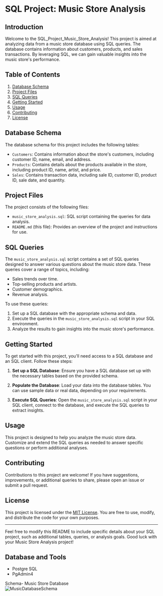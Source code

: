 # SQL Project: Music Store Analysis

## Introduction

Welcome to the SQL_Project_Music_Store_Analysis! This project is aimed at analyzing data from a music store database using SQL queries. The database contains information about customers, products, and sales transactions. By leveraging SQL, we can gain valuable insights into the music store's performance.

## Table of Contents

1. [Database Schema](#database-schema)
2. [Project Files](#project-files)
3. [SQL Queries](#sql-queries)
4. [Getting Started](#getting-started)
5. [Usage](#usage)
6. [Contributing](#contributing)
7. [License](#license)

## Database Schema

The database schema for this project includes the following tables:

- `Customers`: Contains information about the store's customers, including customer ID, name, email, and address.
- `Products`: Contains details about the products available in the store, including product ID, name, artist, and price.
- `Sales`: Contains transaction data, including sale ID, customer ID, product ID, sale date, and quantity.

## Project Files

The project consists of the following files:

- `music_store_analysis.sql`: SQL script containing the queries for data analysis.
- `README.md` (this file): Provides an overview of the project and instructions for use.

## SQL Queries

The `music_store_analysis.sql` script contains a set of SQL queries designed to answer various questions about the music store data. These queries cover a range of topics, including:

- Sales trends over time.
- Top-selling products and artists.
- Customer demographics.
- Revenue analysis.

To use these queries:

1. Set up a SQL database with the appropriate schema and data.
2. Execute the queries in the `music_store_analysis.sql` script in your SQL environment.
3. Analyze the results to gain insights into the music store's performance.

## Getting Started

To get started with this project, you'll need access to a SQL database and an SQL client. Follow these steps:

1. **Set up a SQL Database**: Ensure you have a SQL database set up with the necessary tables based on the provided schema.

2. **Populate the Database**: Load your data into the database tables. You can use sample data or real data, depending on your requirements.

3. **Execute SQL Queries**: Open the `music_store_analysis.sql` script in your SQL client, connect to the database, and execute the SQL queries to extract insights.

## Usage

This project is designed to help you analyze the music store data. Customize and extend the SQL queries as needed to answer specific questions or perform additional analyses.

## Contributing

Contributions to this project are welcome! If you have suggestions, improvements, or additional queries to share, please open an issue or submit a pull request.

## License

This project is licensed under the [MIT License](LICENSE). You are free to use, modify, and distribute the code for your own purposes.

---

Feel free to modify this README to include specific details about your SQL project, such as additional tables, queries, or analysis goals. Good luck with your Music Store Analysis project!


## Database and Tools
* Postgre SQL
* PgAdmin4

Schema- Music Store Database  
![MusicDatabaseSchema](https://user-images.githubusercontent.com/112153548/213707717-bfc9f479-52d9-407b-99e1-e94db7ae10a3.png)
